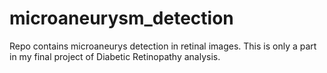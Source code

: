 # microaneurysm_detection
Repo contains microaneurys detection in retinal images. This is only a part in my final project of Diabetic Retinopathy analysis. 
